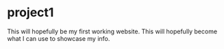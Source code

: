 # project1
This will hopefully be my first working website. This will hopefully become what I can use to showcase my info. 
